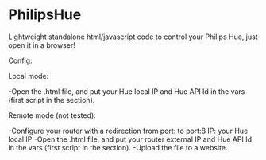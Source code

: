 # PhilipsHue

Lightweight standalone html/javascript code to control your Philips Hue, just open it in a browser!

Config: 

Local mode: 
 
 -Open the .html file, and put your Hue local IP and Hue API Id in the vars (first script in the <head> section). 
  
Remote mode (not tested):
  
 -Configure your router with a redirection from port:<someport> to port:8 IP: your Hue local IP
 -Open the .html file, and put your router external IP and Hue API Id in the vars (first script in the <head> section). 
 -Upload the file to a website.
  
 
